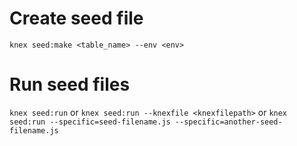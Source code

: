 # Create seed file
`knex seed:make <table_name> --env <env>`
# Run seed files
`knex seed:run` or `knex seed:run --knexfile <knexfilepath>` or `knex seed:run --specific=seed-filename.js --specific=another-seed-filename.js`
